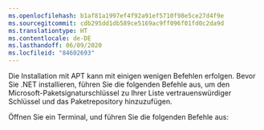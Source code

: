 ```yaml
---
ms.openlocfilehash: b1af81a1997ef4f92a91ef5710f98e5ce27d4f9e
ms.sourcegitcommit: cdb295dd1db589ce5169ac9ff096f01fd0c2da9d
ms.translationtype: HT
ms.contentlocale: de-DE
ms.lasthandoff: 06/09/2020
ms.locfileid: "84602693"
---
```


Die Installation mit APT kann mit einigen wenigen Befehlen erfolgen. Bevor Sie .NET installieren, führen Sie die folgenden Befehle aus, um den Microsoft-Paketsignaturschlüssel zu Ihrer Liste vertrauenswürdiger Schlüssel und das Paketrepository hinzuzufügen.

Öffnen Sie ein Terminal, und führen Sie die folgenden Befehle aus:
